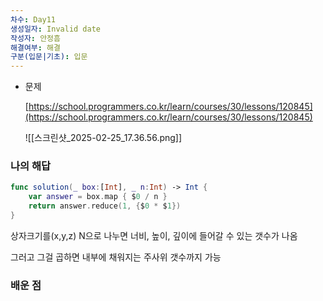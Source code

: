 ```yaml
---
차수: Day11
생성일자: Invalid date
작성자: 안정흠
해결여부: 해결
구분(입문|기초): 입문
---
```

- 문제
    
    [https://school.programmers.co.kr/learn/courses/30/lessons/120845](https://school.programmers.co.kr/learn/courses/30/lessons/120845)
    
    ![[스크린샷_2025-02-25_17.36.56.png]]
    
      
    
      
    

### 나의 해답

```Swift
func solution(_ box:[Int], _ n:Int) -> Int {
    var answer = box.map { $0 / n }
    return answer.reduce(1, {$0 * $1})
}
```

상자크기를(x,y,z) N으로 나누면 너비, 높이, 깊이에 들어갈 수 있는 갯수가 나옴

그러고 그걸 곱하면 내부에 채워지는 주사위 갯수까지 가능

### 배운 점